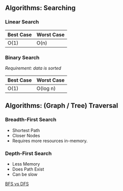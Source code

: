 ## Algorithms: Searching

### Linear Search
| Best Case | Worst Case |
|-----------|------------|
|    O(1)   |    O(n)    |


### Binary Search
*Requirement: data is sorted*

| Best Case | Worst Case |
|-----------|------------|
|    O(1)   |  O(log n)  |

## Algorithms: (Graph / Tree) Traversal

### Breadth-First Search
* Shortest Path
* Closer Nodes
* Requires more resources in-memory.

### Depth-First Search
* Less Memory
* Does Path Exist
* Can be slow

[BFS vs DFS](https://stackoverflow.com/questions/9844193/what-is-the-time-and-space-complexity-of-a-breadth-first-and-depth-first-tree-tr)